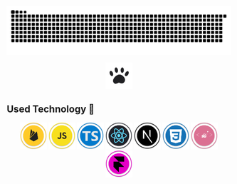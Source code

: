 <picture>
  <source media="(prefers-color-scheme: dark)" srcset="https://raw.githubusercontent.com/hotaroo-dev/hotaroo-dev/output/github-snake-dark.svg">
  <source media="(prefers-color-scheme: light)" srcset="https://raw.githubusercontent.com/hotaroo-dev/hotaroo-dev/output/github-snake.svg">
  <img src="https://raw.githubusercontent.com/hotaroo-dev/hotaroo-dev/output/github-snake.svg" alt="github snake" />
</picture>

<br />

<p align="center">
  <picture>
    <source media="(prefers-color-scheme: dark)" srcset="./paw-dark.svg">
    <source media="(prefers-color-scheme: light)" srcset="./paw.svg">
    <img width="60" src="./paw-dark.svg" alt="cat paw" />
  </picture>
</p>

## Used Technology 🔖

<p align="center">
  <img width="60" src="https://raw.githubusercontent.com/Pedro-Murilo/icons-for-readme/main/.github/firebase-icon.svg" alt="Firebase Icon" />
  <img width="60" src="https://raw.githubusercontent.com/Pedro-Murilo/icons-for-readme/main/.github/js-icon.svg" alt ="Javascript Icon" />
  <img width="60" src="https://raw.githubusercontent.com/Pedro-Murilo/icons-for-readme/main/.github/typescript-icon.svg" alt="Typescript Icon" />
  <img width="60" src="https://raw.githubusercontent.com/Pedro-Murilo/icons-for-readme/main/.github/react-icon.svg" alt="ReactJS Icon" />
  <img width="60" src="https://raw.githubusercontent.com/Pedro-Murilo/icons-for-readme/main/.github/nextjs-icon.svg" alt="NextJS Icon" />
  <img width="60" src="https://raw.githubusercontent.com/Pedro-Murilo/icons-for-readme/main/.github/css-icon.svg" alt="CSS Icon" />
  <img width="60" src="https://raw.githubusercontent.com/Pedro-Murilo/icons-for-readme/main/.github/styled-components-icon.svg" alt="Styled Components Icon" />
  <img width="60" src="https://raw.githubusercontent.com/Pedro-Murilo/icons-for-readme/main/.github/framer-motion-icon.svg" alt="Framer Motion Icon" />
</p>
